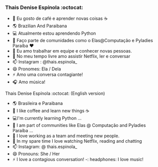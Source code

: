 ###  Thais Denise Espínola :octocat:

<!--
**Thairocine/Thairocine** is a ✨ _special_ ✨ repository because its `README.md` (this file) appears on your GitHub profile.

Here are some ideas to get you started:

- 🔭 Eu gosto de café e aprender novas coisas ...
- 🌱 Atualmente estou aprendendo Python...
- 👯 Faço parte de comunidades como o Elas@Computação e Pyladies Paraíba ...
- 🤔 Eu amo trabalhar em equipe e conhecer novas pessoas.
- 💬 No meu tempo livre amo assistir Netflix, ler e conversar
- :instagram: Instagram : @thais.espinola_
- 😄 Pronomes: Ela / Dela
- ⚡ Amo uma conversa contagiante! 
-->
- 🔭 Eu gosto de café e aprender novas coisas :coffee: 
- :earth_americas: Brazilian And Paraibana
-  :computer: Atualmente estou aprendendo Python 
- 👯 Faço parte de comunidades como o Elas@Computação e Pyladies Paraíba :hearts:
- 🤔 Eu amo trabalhar em equipe e conhecer novas pessoas.
- 💬 No meu tempo livre amo assistir Netflix, ler e conversar
- 📫 Instagram : @thais.espinola_
- 😄 Pronomes: Ela / Dela
- ⚡ Amo uma conversa contagiante! 
- :headphones: Amo música!
 
 Thais Denise Espínola :octocat: (English version) 
 - :earth_americas: Brasileira e Paraibana 
 - 🔭 I like coffee and learn new things :coffee:
- :computer:I'm currently learning Python ...
- 👯 I am part of communities like Elas @ Computação and Pyladies Paraíba ...
- 🤔 I love working as a team and meeting new people.
- 💬 In my spare time I love watching Netflix, reading and chatting
- 📫 Instagram: @ thais.espinola_
- 😄 Pronouns: She / Her
- ⚡ I love a contagious conversation!
-: headphones: I love music! 




